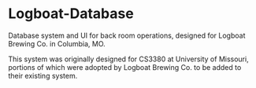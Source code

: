 # Logboat-Database
Database system and UI for back room operations, designed for Logboat Brewing Co. in Columbia, MO.

This system was originally designed for CS3380 at University of Missouri, portions of which were adopted by Logboat Brewing Co. to be added to their existing system. 
